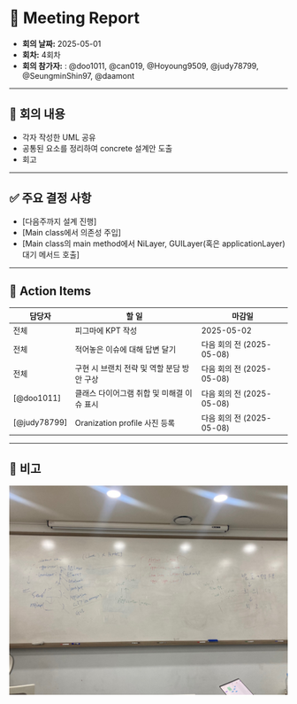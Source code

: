 # 📝 Meeting Report

- **회의 날짜:** 2025-05-01
- **회차:** 4회차
- **회의 참가자:** : @doo1011, @can019, @Hoyoung9509, @judy78799, @SeungminShin97, @daamont

---

## 📌 회의 내용
- 각자 작성한 UML 공유
- 공통된 요소를 정리하여 concrete 설계안 도출
- 회고
---

## ✅ 주요 결정 사항
- [다음주까지 설계 진행]
- [Main class에서 의존성 주입]
- [Main class의 main method에서 NiLayer, GUILayer(혹은 applicationLayer) 대기 메서드 호출]
---

## 🔄 Action Items
| 담당자 | 할 일 | 마감일 |
|--------|--------|--------|
| 전체 | 피그마에 KPT 작성 | 2025-05-02 |
| 전체 | 적어놓은 이슈에 대해 답변 달기 | 다음 회의 전 (2025-05-08) |
| 전체 | 구현 시 브랜치 전략 및 역할 분담 방안 구상 | 다음 회의 전 (2025-05-08) |
| [@doo1011] | 클래스 다이어그램 취합 및 미해결 이슈 표시 | 다음 회의 전 (2025-05-08) |
| [@judy78799] | Oranization profile 사진 등록 | 다음 회의 전 (2025-05-08) |
---

## 💬 비고
![](./resource/25_05_01_meeting_pic1.jpeg)